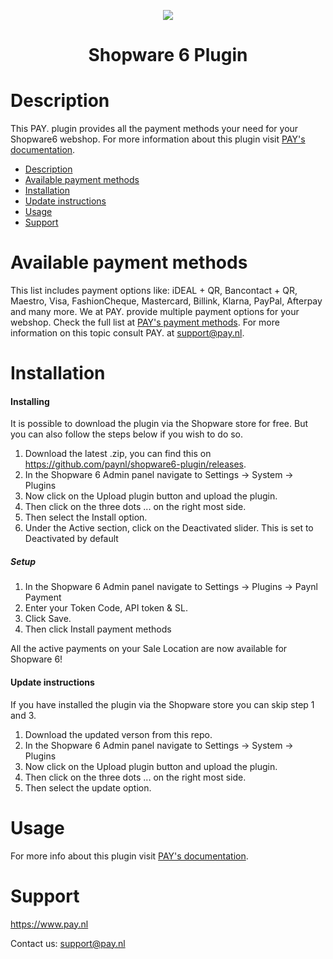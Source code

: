 <p align="center">
  <img src="https://www.pay.nl/uploads/1/brands/main_logo.png" />
</p>
<h1 align="center">Shopware 6 Plugin</h1>

# Description

This PAY. plugin provides all the payment methods your need for your Shopware6 webshop. 
For more information about this plugin visit <a href="https://docs.pay.nl/plugins#shopware-six">PAY's documentation</a>.

- [Description](#description)
- [Available payment methods](#available-payment-methods)
- [Installation](#installation)
- [Update instructions](#update-instructions)
- [Usage](#usage)
- [Support](#support)

# Available payment methods

This list includes payment options like: iDEAL + QR, Bancontact + QR, Maestro, Visa, FashionCheque, Mastercard, Billink, Klarna, PayPal, Afterpay and many more. We at PAY. provide multiple payment options for your webshop. Check the full list at <a href="https://www.pay.nl/betaalmethoden">PAY's payment methods</a>.
For more information on this topic consult PAY. at support@pay.nl.

# Installation
#### Installing

It is possible to download the plugin via the Shopware store for free. But you can also follow the steps below if you wish to do so.

1. Download the latest .zip, you can find this on https://github.com/paynl/shopware6-plugin/releases.
2. In the Shopware 6 Admin panel navigate to Settings -> System -> Plugins
3. Now click on the Upload plugin button and upload the plugin.
4. Then click on the three dots ... on the right most side.
5. Then select the Install option.
6. Under the Active section, click on the Deactivated slider. This is set to Deactivated by default


##### Setup

1. In the Shopware 6 Admin panel navigate to Settings -> Plugins -> Paynl Payment
2. Enter your Token Code, API token & SL.
3. Click Save.
4. Then click Install payment methods

All the active payments on your Sale Location are now available for Shopware 6!


#### Update instructions

If you have installed the plugin via the Shopware store you can skip step 1 and 3.

1. Download the updated verson from this repo.
2. In the Shopware 6 Admin panel navigate to Settings -> System -> Plugins
3. Now click on the Upload plugin button and upload the plugin.
4. Then click on the three dots ... on the right most side.
5. Then select the update option.

# Usage

For more info about this plugin visit <a href="https://docs.pay.nl/plugins#shopware-six">PAY's documentation</a>.

# Support
https://www.pay.nl

Contact us: support@pay.nl
